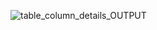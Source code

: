 ![table_column_details_OUTPUT](https://github.com/user-attachments/assets/ceba10d9-b1f2-402c-ae89-444f6e2c1e6a)
